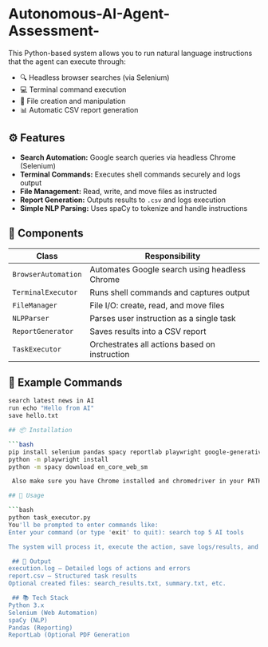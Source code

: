 # Autonomous-AI-Agent-Assessment-
This Python-based system allows you to run natural language instructions that the agent can execute through:
- 🔍 Headless browser searches (via Selenium)
- 💻 Terminal command execution
- 📁 File creation and manipulation
- 📊 Automatic CSV report generation

## ⚙️ Features

- **Search Automation:** Google search queries via headless Chrome (Selenium)
- **Terminal Commands:** Executes shell commands securely and logs output
- **File Management:** Read, write, and move files as instructed
- **Report Generation:** Outputs results to `.csv` and logs execution
- **Simple NLP Parsing:** Uses spaCy to tokenize and handle instructions

## 🧱 Components

| Class             | Responsibility                                  |
|------------------|--------------------------------------------------|
| `BrowserAutomation` | Automates Google search using headless Chrome |
| `TerminalExecutor` | Runs shell commands and captures output        |
| `FileManager`       | File I/O: create, read, and move files        |
| `NLPParser`         | Parses user instruction as a single task      |
| `ReportGenerator`   | Saves results into a CSV report               |
| `TaskExecutor`      | Orchestrates all actions based on instruction |


## 🧪 Example Commands

```bash
search latest news in AI
run echo "Hello from AI"
save hello.txt

## 📦 Installation

```bash
pip install selenium pandas spacy reportlab playwright google-generativeai
python -m playwright install
python -m spacy download en_core_web_sm

 Also make sure you have Chrome installed and chromedriver in your PATH.

## 🚀 Usage

```bash
python task_executor.py
You'll be prompted to enter commands like:
Enter your command (or type 'exit' to quit): search top 5 AI tools

The system will process it, execute the action, save logs/results, and generate a report.

 ## 📝 Output
execution.log — Detailed logs of actions and errors
report.csv — Structured task results
Optional created files: search_results.txt, summary.txt, etc.

 ## 📚 Tech Stack
Python 3.x
Selenium (Web Automation)
spaCy (NLP)
Pandas (Reporting)
ReportLab (Optional PDF Generation



